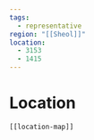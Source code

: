 ```yaml
---
tags:
  - representative
region: "[[Sheol]]"
location:
  - 3153
  - 1415
---
```

# Location
```meta-bind-embed
[[location-map]]
```
